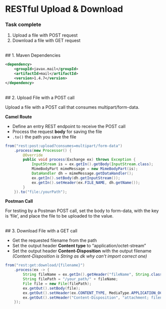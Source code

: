 # RESTful Upload & Download

### Task complete

1. Upload a file with POST request
2. Download a file with GET request

<br>
## 1. Maven Dependencies

```xml
<dependency>
	<groupId>javax.mail</groupId>
	<artifactId>mail</artifactId>
	<version>1.4.7</version>
</dependency>
```

<br>
## 2. Upload File with a POST call

Upload a file with a POST call that consumes multipart/form-data.

**Camel Route**

- Define an entry REST endpoint to receive the POST call
- Process the request **body** for saving the file
- `.to()` the path you save the file

```java
from("rest:post:upload?consumes=multipart/form-data")
	.process(new Processor() {
		@Override
		public void process(Exchange ex) throws Exception {
			InputStream is = ex.getIn().getBody(InputStream.class);
			MimeBodyPart mimeMessage = new MimeBodyPart(is);
			DataHandler dh = mimeMessage.getDataHandler();
			ex.getIn().setBody(dh.getInputStream());
			ex.getIn().setHeader(ex.FILE_NAME, dh.getName());
		}
	}).to("file:/yourPath");
```

**Postman Call**

For testing by a Postman POST call, set the body to form-data, with the key is ‘file’, and place the file to be uploaded to the value.

<br>
## 3. Download File with a GET call

- Get the requested filename from the path
- Set the output header **Content type** to “application/octet-stream”
- Set the output header **Content-Disposition** with the output filename
                                   *(Content-Disposition is String as dk why can’t import correct one)*

```java
from("rest:get:download/{filename}")
	.process(ex -> {
		String fileName = ex.getIn().getHeader("fileName", String.class);
		String filePath = "/your_path/" + fileName;
		File file = new File(filePath);
		ex.getOut().setBody(file);
		ex.getOut().setHeader(ex.CONTENT_TYPE, MediaType.APPLICATION_OCTET_STREAM);
		ex.getOut().setHeader("Content-Disposition", "attachment; filename=\"" + fileName + "\"");
	});
```
